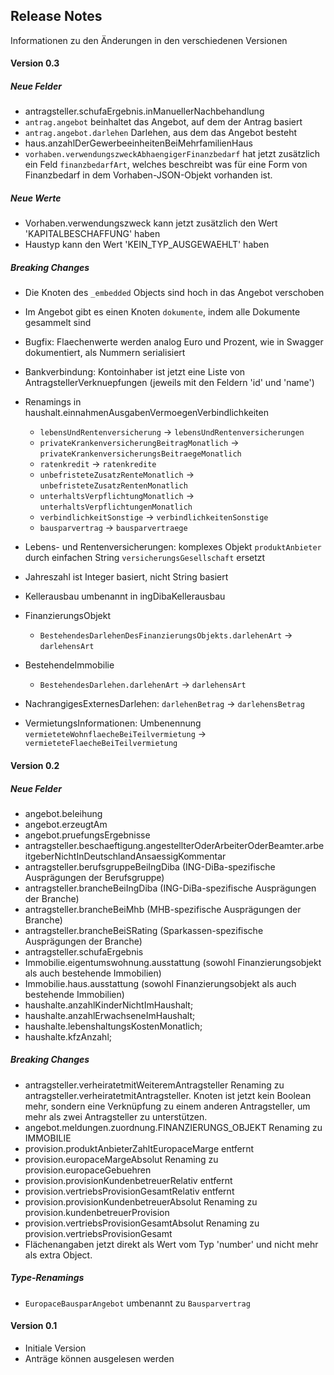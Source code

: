 ## Release Notes

Informationen zu den Änderungen in den verschiedenen Versionen

#### Version 0.3

##### Neue Felder

* antragsteller.schufaErgebnis.inManuellerNachbehandlung
* `antrag.angebot` beinhaltet das Angebot, auf dem der Antrag basiert
* `antrag.angebot.darlehen` Darlehen, aus dem das Angebot besteht
* haus.anzahlDerGewerbeeinheitenBeiMehrfamilienHaus
* `vorhaben.verwendungszweckAbhaengigerFinanzbedarf` hat jetzt zusätzlich ein Feld `finanzbedarfArt`, welches beschreibt was für
  eine Form von Finanzbedarf in dem Vorhaben-JSON-Objekt vorhanden ist.

##### Neue Werte

* Vorhaben.verwendungszweck kann jetzt zusätzlich den Wert 'KAPITALBESCHAFFUNG' haben
* Haustyp kann den Wert 'KEIN_TYP_AUSGEWAEHLT' haben

##### Breaking Changes

* Die Knoten des `_embedded` Objects sind hoch in das Angebot verschoben
* Im Angebot gibt es einen Knoten `dokumente`, indem alle Dokumente gesammelt sind 
* Bugfix: Flaechenwerte werden analog Euro und Prozent, wie in Swagger dokumentiert, als Nummern serialisiert
* Bankverbindung: Kontoinhaber ist jetzt eine Liste von AntragstellerVerknuepfungen (jeweils mit den Feldern 'id' und 'name')
* Renamings in haushalt.einnahmenAusgabenVermoegenVerbindlichkeiten
  * `lebensUndRentenversicherung` -> `lebensUndRentenversicherungen` 
  * `privateKrankenversicherungBeitragMonatlich` -> `privateKrankenversicherungsBeitraegeMonatlich` 
  * `ratenkredit` -> `ratenkredite`
  * `unbefristeteZusatzRenteMonatlich` -> `unbefristeteZusatzRentenMonatlich`
  * `unterhaltsVerpflichtungMonatlich` -> `unterhaltsVerpflichtungenMonatlich`
  * `verbindlichkeitSonstige` -> `verbindlichkeitenSonstige`
  * `bausparvertrag` -> `bausparvertraege`
* Lebens- und Rentenversicherungen: komplexes Objekt `produktAnbieter` durch einfachen String `versicherungsGesellschaft` ersetzt
* Jahreszahl ist Integer basiert, nicht String basiert
* Kellerausbau umbenannt in ingDibaKellerausbau
  
* FinanzierungsObjekt
  * `BestehendesDarlehenDesFinanzierungsObjekts.darlehenArt` -> `darlehensArt`
* BestehendeImmobilie
  * `BestehendesDarlehen.darlehenArt` -> `darlehensArt`
* NachrangigesExternesDarlehen: `darlehenBetrag` -> `darlehensBetrag`
* VermietungsInformationen: Umbenennung `vermieteteWohnflaecheBeiTeilvermietung` -> `vermieteteFlaecheBeiTeilvermietung`

#### Version 0.2


##### Neue Felder

* angebot.beleihung
* angebot.erzeugtAm
* angebot.pruefungsErgebnisse
* antragsteller.beschaeftigung.angestellterOderArbeiterOderBeamter.arbeitgeberNichtInDeutschlandAnsaessigKommentar
* antragsteller.berufsgruppeBeiIngDiba (ING-DiBa-spezifische Ausprägungen der Berufsgruppe)
* antragsteller.brancheBeiIngDiba (ING-DiBa-spezifische Ausprägungen der Branche)
* antragsteller.brancheBeiMhb (MHB-spezifische Ausprägungen der Branche)
* antragsteller.brancheBeiSRating (Sparkassen-spezifische Ausprägungen der Branche)
* antragsteller.schufaErgebnis
* Immobilie.eigentumswohnung.ausstattung (sowohl Finanzierungsobjekt als auch bestehende Immobilien)
* Immobilie.haus.ausstattung (sowohl Finanzierungsobjekt als auch bestehende Immobilien)
* haushalte.anzahlKinderNichtImHaushalt;
* haushalte.anzahlErwachseneImHaushalt;
* haushalte.lebenshaltungsKostenMonatlich;
* haushalte.kfzAnzahl;

##### Breaking Changes

* antragsteller.verheiratetmitWeiteremAntragsteller Renaming zu antragsteller.verheiratetmitAntragsteller. Knoten ist jetzt kein Boolean mehr, sondern eine Verknüpfung zu einem anderen Antragsteller, um mehr als zwei Antragsteller zu unterstützen.
* angebot.meldungen.zuordnung.FINANZIERUNGS_OBJEKT Renaming zu IMMOBILIE 
* provision.produktAnbieterZahltEuropaceMarge entfernt
* provision.europaceMargeAbsolut Renaming zu provision.europaceGebuehren
* provision.provisionKundenbetreuerRelativ entfernt
* provision.vertriebsProvisionGesamtRelativ entfernt
* provision.provisionKundenbetreuerAbsolut Renaming zu provision.kundenbetreuerProvision
* provision.vertriebsProvisionGesamtAbsolut Renaming zu provision.vertriebsProvisionGesamt
* Flächenangaben jetzt direkt als Wert vom Typ 'number' und nicht mehr als extra Object.

##### Type-Renamings
* `EuropaceBausparAngebot` umbenannt zu `Bausparvertrag`

#### Version 0.1

* Initiale Version 
* Anträge können ausgelesen werden

